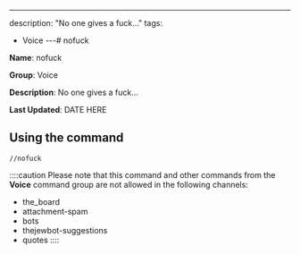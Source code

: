 ---
description: "No one gives a fuck..."
tags:
  - Voice
---# nofuck

**Name**: nofuck

**Group**: Voice

**Description**: No one gives a fuck...

**Last Updated**: DATE HERE

## Using the command

    //nofuck

::::caution Please note that this command and other commands from the **Voice** command group are not allowed in the following channels:
- the_board
- attachment-spam
- bots
- thejewbot-suggestions
- quotes
::::
